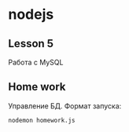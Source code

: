 # nodejs 

##  Lesson 5

Работа с MySQL

## Home work

Управление БД.
Формат запуска:

`nodemon homework.js`